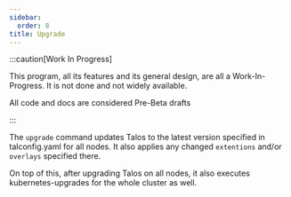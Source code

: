 ```yaml
---
sidebar:
  order: 8
title: Upgrade
---
```


:::caution[Work In Progress]

This program, all its features and its general design, are all a Work-In-Progress. It is not done and not widely available.

All code and docs are considered Pre-Beta drafts

:::

The `upgrade` command updates Talos to the latest version specified in talconfig.yaml for all nodes.
It also applies any changed `extentions` and/or `overlays` specified there.

On top of this, after upgrading Talos on all nodes, it also executes kubernetes-upgrades for the whole cluster as well.
